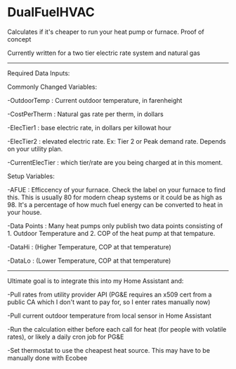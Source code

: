 # DualFuelHVAC
Calculates if it's cheaper to run your heat pump or furnace.  Proof of concept

Currently written for a two tier electric rate system and natural gas

------

Required Data Inputs:
 
  Commonly Changed Variables:
  
  -OutdoorTemp : Current outdoor temperature, in farenheight
  
  -CostPerTherm : Natural gas rate per therm, in dollars
  
  -ElecTier1 : base electric rate, in dollars per killowat hour
  
  -ElecTier2 : elevated electric rate.  Ex: Tier 2 or Peak demand rate.  Depends on your utility plan.
  
  -CurrentElecTier : which tier/rate are you being charged at in this moment.

 
 Setup Variables:
  
  -AFUE : Efficcency of your furnace.  Check the label on your furnace to find this.  This is usually 80 for modern cheap systems or it could be as high as 98.  It's a percentage of how much fuel energy can be converted to heat in your house.
  
  -Data Points : Many heat pumps only publish two data points consisting of 1. Outdoor Temperature      and 2. COP of the heat pump at that tempature.
  
  -DataHi : (Higher Temperature, COP at that temperature)  
  
  -DataLo : (Lower Temperature, COP at that temperature)

------


Ultimate goal is to integrate this into my Home Assistant and:

-Pull rates from utility provider API (PG&E requires an x509 cert from a public CA which I don't want to pay for, so I enter rates manually now)

-Pull current outdoor temperature from local sensor in Home Assistant

-Run the calculation either before each call for heat (for people with volatile rates), or likely a daily cron job for PG&E

-Set thermostat to use the cheapest heat source.  This may have to be manually done with Ecobee

